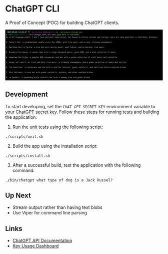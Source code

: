 # ChatGPT CLI
A Proof of Concept (POC) for building ChatGPT clients.

![a screenshot](resources/screenshot.png)

## Development

To start developing, set the `CHAT_GPT_SECRET_KEY` environment variable to your [ChatGPT secret key](https://platform.openai.com/account/api-keys). Follow these steps for
running tests and building the application:

1. Run the unit tests using the following script:
```shell
./scripts/unit.sh
```
2. Build the app using the installation script:
```shell
./scripts/install.sh
```
3. After a successful build, test the application with the following command:
```shell
./bin/chatgpt what type of dog is a Jack Russel?
```

## Up Next

* Stream output rather than having text blobs
* Use Viper for command line parsing

## Links

* [ChatGPT API Documentation](https://platform.openai.com/docs/introduction/overview)
* [Key Usage Dashboard](https://platform.openai.com/account/usage)